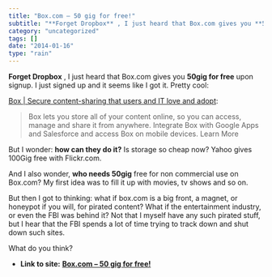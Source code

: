 ```yaml
---
title: "Box.com – 50 gig for free!"
subtitle: "**Forget Dropbox** , I just heard that Box.com gives you **50gig for free**"
category: "uncategorized"
tags: []
date: "2014-01-16"
type: "rain"
---
```

**Forget Dropbox** , I just heard that Box.com gives you **50gig for free**
upon signup. I just signed up and it seems like I got it. Pretty cool:

[Box | Secure content-sharing that users and IT love and
adopt](<https://app.box.com/home/>):

> Box lets you store all of your content online, so you can access, manage and
> share it from anywhere. Integrate Box with Google Apps and Salesforce and
> access Box on mobile devices. Learn More

But I wonder: **how can they do it?** Is storage so cheap now? Yahoo gives
100Gig free with Flickr.com.

And I also wonder, **who needs 50gig** free for non commercial use on Box.com?
My first idea was to fill it up with movies, tv shows and so on.

But then I got to thinking: what if box.com is a big front, a magnet, or
honeypot if you will, for pirated content? What if the entertainment industry,
or even the FBI was behind it? Not that I myself have any such pirated stuff,
but I hear that the FBI spends a lot of time trying to track down and shut
down such sites.

What do you think?


* **Link to site:** **[Box.com – 50 gig for free!](None)**